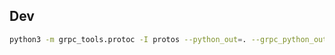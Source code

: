 ## Dev
```bash
python3 -m grpc_tools.protoc -I protos --python_out=. --grpc_python_out=. protos/controller.proto
```